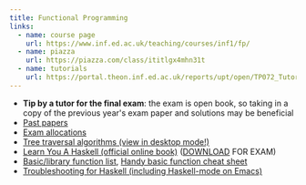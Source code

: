 ```yaml
---
title: Functional Programming
links:
  - name: course page
    url: https://www.inf.ed.ac.uk/teaching/courses/inf1/fp/
  - name: piazza
    url: https://piazza.com/class/ititlgx4mhn31t
  - name: tutorials
    url: https://portal.theon.inf.ed.ac.uk/reports/upt/open/TP072_Tutorial_Groups/inf1-fp.shtml
---
```

-   **Tip by a tutor for the final exam**: the exam is open book, so
    taking in a copy of the previous year's exam paper and solutions may
    be beneficial
-   [Past papers]
-   [Exam allocations]
-   [Tree traversal algorithms (view in desktop mode!)]
-   [Learn You A Haskell (official online book)] ([DOWNLOAD] FOR EXAM)
-   [Basic/library function list], [Handy basic function cheat sheet]
-   [Troubleshooting for Haskell (including Haskell-mode on Emacs)]

  [Past papers]: https://www.inf.ed.ac.uk/teaching/courses/inf1/fp/exams/
  [Exam allocations]: https://www.inf.ed.ac.uk/teaching/courses/inf1/fp/exams/exam-allocation-2016.pdf
  [Tree traversal algorithms (view in desktop mode!)]: https://en.wikibooks.org/wiki/A-level_Computing_2009/AQA/Problem_Solving,_Programming,_Operating_Systems,_Databases_and_Networking/Programming_Concepts/Tree_traversal_algorithms_for_a_binary_tree
  [Learn You A Haskell (official online book)]: http://learnyouahaskell.com/chapters
  [DOWNLOAD]: /inf1-fp/inf1-fp-lyah.zip
  [Basic/library function list]: /inf1-fp/inf1-fp-function-list.txt
  [Handy basic function cheat sheet]: /inf1-fp/inf1-fp-handy-functions.pdf
  [Troubleshooting for Haskell (including Haskell-mode on Emacs)]: /inf1-fp/troubleshooting.html
